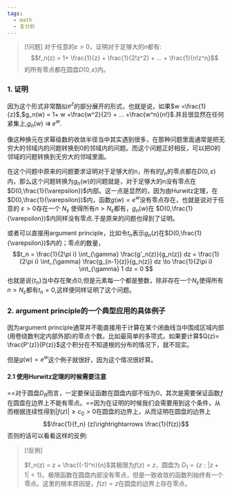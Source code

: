 ```yaml
---
tags:
  - math
  - 复分析
---
```


> [!问题]
> 对于任意的$\varepsilon > 0$，证明对于足够大的$n$都有: $$f_n(z) =
> 1+ \frac{1}{z} + \frac{1}{2!z^2} + ... + \frac{1}{n!z^n}$$
> 的所有零点都在圆盘$D(0,\varepsilon)$内。

### 1. 证明
因为这个形式非常酷似$e^{z}$的部分展开的形式，也就是说，如果$w =\frac{1}{z}$,$g_n(w) = 1+ w +\frac{w^2}{2!} + ... +\frac{w^n}{n!}$.并且很显然在任何紧集上,$g_n(w)\rightrightarrows e^w$.

像这种换元在求幂级数的收敛半径当中其实遇到很多，在那种问题里面通常是把无穷大的邻域内的问题转换到0的邻域内的问题。而这个问题正好相反，可以把0的邻域的问题转换到无穷大的邻域里面。

在这个问题中原来的问题要求证明对于足够大的n，所有的$f_n$的零点都在$D(0,\varepsilon)$内，那么这个问题转换为$g_n(w)$的问题就是，对于足够大的n没有零点在$D(0,\frac{1}{\varepsilon})$内部。这一点是显然的，因为由Hurwitz定理，在$D(0,\frac{1}{\varepsilon})$内，函数$g(w)= e^w$没有零点存在，也就是说对于任意的 $\varepsilon >0$存在一个 $N_{\varepsilon}$ 使得所有$n >N_{\varepsilon}$都有，$g_n(w)$在 $D(0,\frac{1}{\varepsilon})$内同样没有零点.于是原来的问题也得到了证明。

或者可以直接用argument principle，比如令$t_n$表示$g_n(z)$在$D(0,\frac{1}{\varepsilon})$内的；零点的数量，
$$t_n = \frac{1}{2\pi i} \int_{\gamma} \frac{g'_n(z)}{g_n(z)}
dz = \frac{1}{2\pi i} \int_{\gamma} \frac{g_{n-1}(z)}{g_n(z)} dz
\to \frac{1}{2\pi i} \int_{\gamma} 1 dz = 0 $$
也就是说$\{t_n\}$当中存在聚点0,但是元素每一个都是整数，除非存在一个$N_{\varepsilon}$使得所有$n >N_{\varepsilon}$都有$t_n = 0$,这样便同样证明了这个问题。

### 2. argument principle的一个典型应用的具体例子

因为argument principle通常并不能直接用于计算在某个闭曲线当中围成区域内部(用卷绕数判定内部外部)的零点个数。比如最简单的多项式，如果要计算$Q(z)= \frac{P'(z)}{P(z)}$这个积分在不知道根的分布的情况下，就不现实。

但是$g(w) = e^w$这个例子就很好，因为这个情况很好算。 


#### 2.1 使用Hurwitz定理的时候需要注意

==对于圆盘$D_{R}$而言，一定要保证函数在圆盘内部不恒为0，其次是需要保证函数 $f$在圆盘在边界上不能有零点。==因为在证明的时候我们会需要用到这个条件，从而根据连续性得到$|f(z)|\geq c_0 >0$在圆盘的边界上，从而证明在圆盘的边界上
$$\frac{1}{f_n} (z)\rightrightarrows
\frac{1}{f(z)}$$否则的话可以看看这样的反例:

> [!反例]
> 
> $f_n(z) = z + \frac{(-1)^n}{n}$其极限为$f(z) =z$，圆盘为 $D_1=\{z:|z+1|<1\}$。极限函数在圆盘内部没有零点，但是一致收敛的函数列始终有一个零点。这里的根本原因是，$f(z)= z$在圆盘的边界上存在零点。









